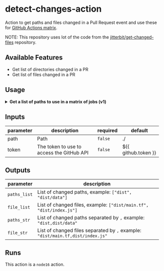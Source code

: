 # detect-changes-action

Action to get paths and files changed in a Pull Request event and use these for [GitHub Actions matrix](https://docs.github.com/en/actions/using-jobs/using-a-matrix-for-your-jobs).

NOTE: This repository uses lot of the code from the [jitterbit/get-changed-files](https://github.com/jitterbit/get-changed-files) repository.

## Available Features
- Get list of directories changed in a PR
- Get list of files changed in a PR

## Usage
<details><summary><strong> Get a list of paths to use in a matrix of jobs (v1)</strong></summary>

```yaml
name: 'PR Detect changes'
on:
  pull_request:
    types: [synchronize, opened, reopened, labeled]
    branches:
      - main
jobs:
  changes:
    runs-on: ubuntu-latest
    outputs:
      packages: ${{ steps.filter.outputs.paths_list }}
    steps:
      - uses: actions/checkout@v3
      - name: Annotate PR
        id: filter
        uses: fabidick22/detect-changes-action@v2
        with:
          path: "modules/"

  build:
    needs: changes
    strategy:
      matrix:
        package: ${{ fromJSON(needs.changes.outputs.packages) }}
    runs-on: ubuntu-latest
    steps:
      - run: echo '${{ matrix.package }}'
```
</details>

<!-- action-docs-inputs -->
## Inputs

| parameter | description | required | default |
| - | - | - | - |
| path | Path | `false` | ./ |
| token | The token to use to access the GitHub API | `false` | ${{ github.token }} |



<!-- action-docs-inputs -->

<!-- action-docs-outputs -->
## Outputs

| parameter | description |
| - | - |
| `paths_list` | List of changed paths, example: `["dist", "dist/data"]`             |
| `file_list`  | List of changed files, example: `["dist/main.tf", "dist/index.js"]` |
| `paths_str`  | List of changed paths separated by `,` example: `"dist,dist/data"`  |
| `file_str`   | List of changed files separated by `,` example: `"dist/main.tf,dist/index.js"` |



<!-- action-docs-outputs -->

<!-- action-docs-runs -->
## Runs

This action is a `node16` action.


<!-- action-docs-runs -->
